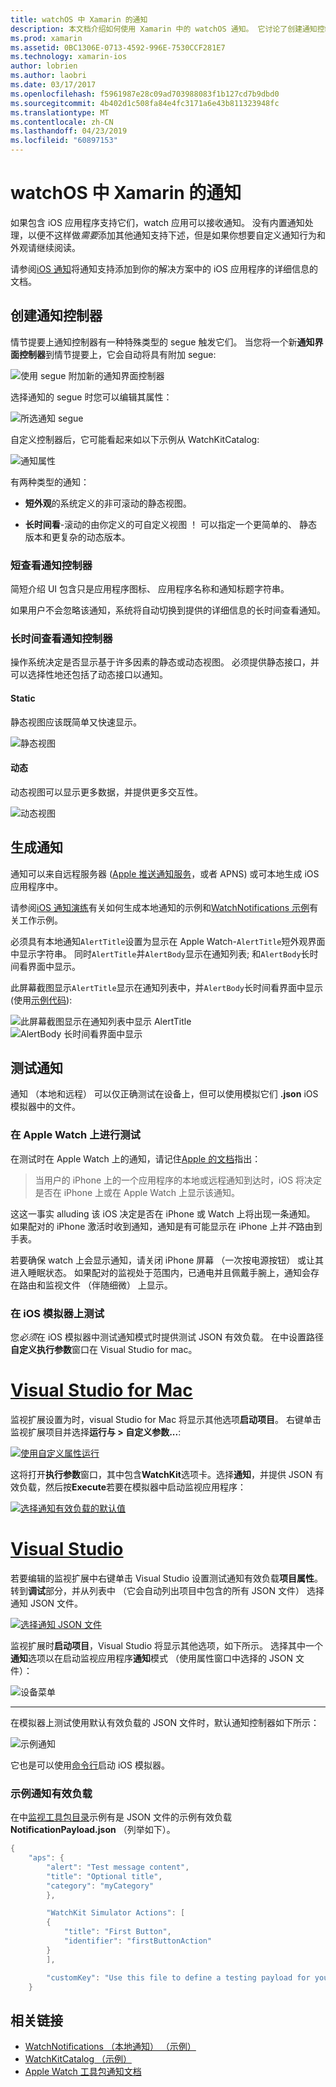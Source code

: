 ```yaml
---
title: watchOS 中 Xamarin 的通知
description: 本文档介绍如何使用 Xamarin 中的 watchOS 通知。 它讨论了创建通知控制器，生成通知，并将测试通知。
ms.prod: xamarin
ms.assetid: 0BC1306E-0713-4592-996E-7530CCF281E7
ms.technology: xamarin-ios
author: lobrien
ms.author: laobri
ms.date: 03/17/2017
ms.openlocfilehash: f5961987e28c09ad703988083f1b127cd7b9dbd0
ms.sourcegitcommit: 4b402d1c508fa84e4fc3171a6e43b811323948fc
ms.translationtype: MT
ms.contentlocale: zh-CN
ms.lasthandoff: 04/23/2019
ms.locfileid: "60897153"
---
```

# <a name="watchos-notifications-in-xamarin"></a>watchOS 中 Xamarin 的通知

如果包含 iOS 应用程序支持它们，watch 应用可以接收通知。 没有内置通知处理，以便不这样做*需要*添加其他通知支持下述，但是如果你想要自定义通知行为和外观请继续阅读。

请参阅[iOS 通知](~/ios/platform/user-notifications/deprecated/index.md)将通知支持添加到你的解决方案中的 iOS 应用程序的详细信息的文档。

## <a name="creating-notification-controllers"></a>创建通知控制器

情节提要上通知控制器有一种特殊类型的 segue 触发它们。 当您将一个新**通知界面控制器**到情节提要上，它会自动将具有附加 segue:

![](notifications-images/notification-storyboard1.png "使用 segue 附加新的通知界面控制器")

选择通知的 segue 时您可以编辑其属性：

![](notifications-images/notification-storyboard2.png "所选通知 segue")

自定义控制器后，它可能看起来如以下示例从 WatchKitCatalog:

![](notifications-images/notifications-segue.png "通知属性")


有两种类型的通知：

- **短外观**的系统定义的非可滚动的静态视图。

- **长时间看**-滚动的由你定义的可自定义视图 ！ 可以指定一个更简单的、 静态版本和更复杂的动态版本。

### <a name="short-look-notification-controller"></a>短查看通知控制器

简短介绍 UI 包含只是应用程序图标、 应用程序名称和通知标题字符串。

如果用户不会忽略该通知，系统将自动切换到提供的详细信息的长时间查看通知。


### <a name="long-look-notification-controller"></a>长时间查看通知控制器

操作系统决定是否显示基于许多因素的静态或动态视图。 必须提供静态接口，并可以选择性地还包括了动态接口以通知。

#### <a name="static"></a>Static

静态视图应该既简单又快速显示。

![](notifications-images/notification-static.png "静态视图")

#### <a name="dynamic"></a>动态

动态视图可以显示更多数据，并提供更多交互性。

![](notifications-images/notification-dynamic.png "动态视图")


## <a name="generating-notifications"></a>生成通知

通知可以来自远程服务器 ([Apple 推送通知服务](https://developer.apple.com/library/ios/documentation/NetworkingInternet/Conceptual/RemoteNotificationsPG/Chapters/ApplePushService.html)，或者 APNS) 或可本地生成 iOS 应用程序中。

请参阅[iOS 通知演练](~/ios/platform/user-notifications/deprecated/local-notifications-in-ios-walkthrough.md)有关如何生成本地通知的示例和[WatchNotifications 示例](https://developer.xamarin.com/samples/monotouch/WatchKit/WatchNotifications/)有关工作示例。

必须具有本地通知`AlertTitle`设置为显示在 Apple Watch-`AlertTitle`短外观界面中显示字符串。 同时`AlertTitle`并`AlertBody`显示在通知列表; 和`AlertBody`长时间看界面中显示。

此屏幕截图显示`AlertTitle`显示在通知列表中，并`AlertBody`长时间看界面中显示 (使用[示例代码](https://developer.xamarin.com/samples/monotouch/WatchKit/WatchNotifications/)):

![](notifications-images/watch-notificationslist-sml.png "此屏幕截图显示在通知列表中显示 AlertTitle") ![](notifications-images/watch-notificationcontroller-sml.png "AlertBody 长时间看界面中显示")

## <a name="testing-notifications"></a>测试通知

通知 （本地和远程） 可以仅正确测试在设备上，但可以使用模拟它们 **.json** iOS 模拟器中的文件。

### <a name="testing-on-apple-watch"></a>在 Apple Watch 上进行测试

在测试时在 Apple Watch 上的通知，请记住[Apple 的文档](https://developer.apple.com/library/ios/documentation/General/Conceptual/WatchKitProgrammingGuide/BasicSupport.html)指出：

> 当用户的 iPhone 上的一个应用程序的本地或远程通知到达时，iOS 将决定是否在 iPhone 上或在 Apple Watch 上显示该通知。

这这一事实 alluding 该 iOS 决定是否在 iPhone 或 Watch 上将出现一条通知。 如果配对的 iPhone 激活时收到通知，通知是有可能显示在 iPhone 上并*不*路由到手表。

若要确保 watch 上会显示通知，请关闭 iPhone 屏幕 （一次按电源按钮） 或让其进入睡眠状态。 如果配对的监视处于范围内，已通电并且佩戴手腕上，通知会存在路由和监视文件 （伴随细微） 上显示。

### <a name="testing-on-the-ios-simulator"></a>在 iOS 模拟器上测试

您*必须*在 iOS 模拟器中测试通知模式时提供测试 JSON 有效负载。 在中设置路径**自定义执行参数**窗口在 Visual Studio for mac。

# <a name="visual-studio-for-mactabmacos"></a>[Visual Studio for Mac](#tab/macos)

监视扩展设置为时，visual Studio for Mac 将显示其他选项**启动项目**。
右键单击监视扩展项目并选择**运行与 > 自定义参数...**:
    
[![](notifications-images/runwith-customparams-sml.png "使用自定义属性运行")](notifications-images/runwith-customparams.png#lightbox)
    
这将打开**执行参数**窗口，其中包含**WatchKit**选项卡。选择**通知**，并提供 JSON 有效负载，然后按**Execute**若要在模拟器中启动监视应用程序：
    
[![](notifications-images/runwith-execargs-sml.png "选择通知有效负载的默认值")](notifications-images/runwith-execargs.png#lightbox)

# <a name="visual-studiotabwindows"></a>[Visual Studio](#tab/windows)

若要编辑的监视扩展中右键单击 Visual Studio 设置测试通知有效负载**项目属性**。 转到**调试**部分，并从列表中 （它会自动列出项目中包含的所有 JSON 文件） 选择通知 JSON 文件。
    
[![](notifications-images/runwith-execargs-sml-vs.png "选择通知 JSON 文件")](notifications-images/runwith-execargs-vs.png#lightbox)

监视扩展时**启动项目**，Visual Studio 将显示其他选项，如下所示。 选择其中一个**通知**选项以在启动监视应用程序**通知**模式 （使用属性窗口中选择的 JSON 文件）：
    
![](notifications-images/runwith-vs.png "设备菜单")

-----

在模拟器上测试使用默认有效负载的 JSON 文件时，默认通知控制器如下所示：

![](notifications-images/notification-debug-sml.png "示例通知")

它也是可以使用[命令行](~/ios/watchos/troubleshooting.md#command_line)启动 iOS 模拟器。

### <a name="example-notification-payload"></a>示例通知有效负载

在中[监视工具包目录](https://developer.xamarin.com/samples/monotouch/watchOS/WatchKitCatalog/)示例有是 JSON 文件的示例有效负载**NotificationPayload.json** （列举如下）。

```csharp
{
    "aps": {
        "alert": "Test message content",
        "title": "Optional title",
        "category": "myCategory"
        },

        "WatchKit Simulator Actions": [
        {
            "title": "First Button",
            "identifier": "firstButtonAction"
        }
        ],

        "customKey": "Use this file to define a testing payload for your notifications. The aps dictionary specifies the category, alert text and title. The WatchKit Simulator Actions array can provide info for one or more action buttons in addition to the standard Dismiss button. Any other top level keys are custom payload. If you have multiple such JSON files in your project, you'll be able to choose between them in when selecting to debug the notification interface of your Watch App."
    }
```



## <a name="related-links"></a>相关链接

- [WatchNotifications （本地通知） （示例）](https://developer.xamarin.com/samples/monotouch/WatchKit/WatchNotifications/)
- [WatchKitCatalog （示例）](https://developer.xamarin.com/samples/monotouch/watchOS/WatchKitCatalog/)
- [Apple Watch 工具包通知文档](https://developer.apple.com/library/ios/documentation/General/Conceptual/WatchKitProgrammingGuide/BasicSupport.html)
